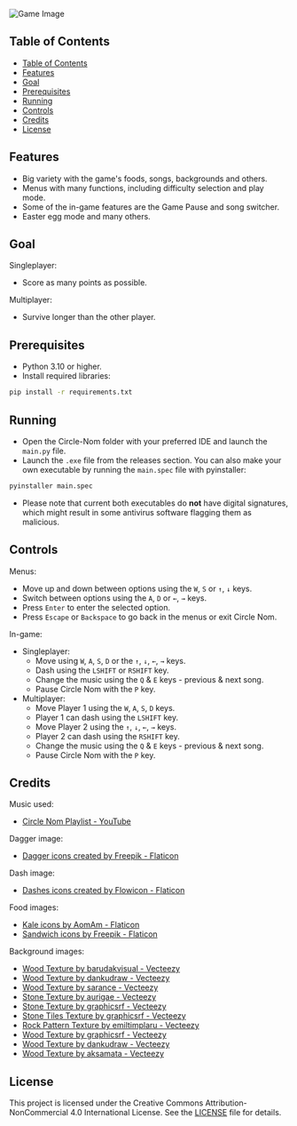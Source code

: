 ![Game Image](image/others/readme_image_1.png)

## Table of Contents

- [Table of Contents](#table-of-contents)
- [Features](#features)
- [Goal](#goal)
- [Prerequisites](#prerequisites)
- [Running](#running)
- [Controls](#controls)
- [Credits](#credits)
- [License](#license)

## Features

- Big variety with the game's foods, songs, backgrounds and others.
- Menus with many functions, including difficulty selection and play mode.
- Some of the in-game features are the Game Pause and song switcher. 
- Easter egg mode and many others.

## Goal

Singleplayer:
- Score as many points as possible.

Multiplayer:
- Survive longer than the other player.

## Prerequisites

- Python 3.10 or higher.
- Install required libraries:
```bash
pip install -r requirements.txt
```

## Running

- Open the Circle-Nom folder with your preferred IDE and launch the `main.py` file.
- Launch the `.exe` file from the releases section. You can also make your own executable by running the `main.spec` file with pyinstaller:
```bash
pyinstaller main.spec
```
- Please note that current both executables do **not** have digital signatures, which might result in some antivirus software flagging them as malicious.

## Controls

Menus:
- Move up and down between options using the `W`, `S` or `↑`, `↓` keys.
- Switch between options using the `A`, `D` or `←`, `→` keys.
- Press `Enter` to enter the selected option.
- Press `Escape` or `Backspace` to go back in the menus or exit Circle Nom.

In-game:
- Singleplayer:
    - Move using `W`, `A`, `S`, `D` or the `↑`, `↓`, `←`, `→` keys.
    - Dash using the `LSHIFT` or `RSHIFT` key.
    - Change the music using the `Q` & `E` keys - previous & next song.
    - Pause Circle Nom with the `P` key.
- Multiplayer:
    - Move Player 1 using the `W`, `A`, `S`, `D` keys.
    - Player 1 can dash using the `LSHIFT` key.
    - Move Player 2 using the `↑`, `↓`, `←`, `→` keys.
    - Player 2 can dash using the `RSHIFT` key.
    - Change the music using the `Q` & `E` keys - previous & next song.
    - Pause Circle Nom with the `P` key.

## Credits

Music used:
- [Circle Nom Playlist - YouTube](https://youtube.com/playlist?list=PLXh2LnVpYeGshiAfckrBB0CvswgWv08WY&si=fghVy5HBqIqqJyV8)

Dagger image:
- [Dagger icons created by Freepik - Flaticon](https://www.flaticon.com/free-icons/dagger)

Dash image:
- [Dashes icons created by Flowicon - Flaticon](https://www.flaticon.com/free-icons/dashes)

Food images:
- [Kale icons by AomAm - Flaticon](https://www.flaticon.com/free-icons/kale)
- [Sandwich icons by Freepik - Flaticon](https://www.flaticon.com/free-icons/sandwich)

Background images:
- [Wood Texture by barudakvisual - Vecteezy](https://www.vecteezy.com/vector-art/2173386-wood-texture-background)
- [Wood Texture by dankudraw - Vecteezy](https://www.vecteezy.com/vector-art/3343397-wood-texture-background)
- [Wood Texture by sarance - Vecteezy](https://www.vecteezy.com/vector-art/3157015-wood-texture-background)
- [Stone Texture by aurigae - Vecteezy](https://www.vecteezy.com/vector-art/10826187-stone-texture-background-best-for-building-material)
- [Stone Texture by graphicsrf - Vecteezy](https://www.vecteezy.com/vector-art/447228-a-wall-made-of-stone)
- [Stone Tiles Texture by graphicsrf - Vecteezy](https://www.vecteezy.com/vector-art/3678912-stone-tiles-texture-in-cartoon-style)
- [Rock Pattern Texture by emiltimplaru - Vecteezy](https://www.vecteezy.com/vector-art/1838118-rock-seamless-pattern-vector-design-illustration)
- [Wood Texture by graphicsrf - Vecteezy](https://www.vecteezy.com/vector-art/360422-texture)
- [Wood Texture by dankudraw - Vecteezy](https://www.vecteezy.com/vector-art/2193057-wood-texture-background)
- [Wood Texture by aksamata - Vecteezy](https://www.vecteezy.com/vector-art/3380195-old-wood-plank-background)

## License

This project is licensed under the Creative Commons Attribution-NonCommercial 4.0 International License. See the [LICENSE](./LICENSE) file for details.